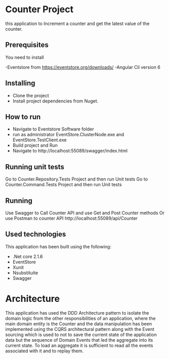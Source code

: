 # Counter Project
this application to Increment a counter and get the latest value of the counter.

## Prerequisites
You need to install

-Eventstore from https://eventstore.org/downloads/
-Angular Cli version 6

## Installing
- Clone the project
- Install  project dependencies from Nuget.

## How to run

- Navigate to Eventstore Software folder
- run as administrator EventStore.ClusterNode.exe and EventStore.TestClient.exe
- Build project and Run
- Navigate to http://localhost:55089/swagger/index.html

## Running unit tests

Go to Counter.Repository.Tests Project and then run Unit tests
Go to Counter.Command.Tests Project and then run Unit tests


## Running 
Use Swagger to Call Counter API and use Get and Post Counter methods
Or use Postman to counter API  http://localhost:55089/api/Counter
## Used technologies

This application has been built using the following:

- .Net core 2.1.6
- EventStore
- Xunit
- Nsubstituite
- Swagger

# Architecture

This application has used the DDD Architecture pattern to isolate the domain logic from the other responsibilities of an application, where the main domain entity is the Counter and the data manipulation has been implemented using the CQRS architectural pattern along with the Event sourcing which is used to not to save the current state of the application data but the sequence of Domain Events that led the aggregate into its current state. To load an aggregate it is sufficient to read all the events associated with it and to replay them.
